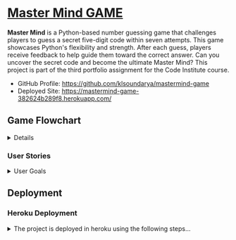 # [Master Mind GAME](https://mastermind-game-382624b289f8.herokuapp.com/)

**Master Mind** is a Python-based number guessing game that challenges players to guess a secret five-digit code within seven attempts. This game showcases Python's flexibility and strength. After each guess, players receive feedback to help guide them toward the correct answer. Can you uncover the secret code and become the ultimate Master Mind? This project is part of the third portfolio assignment for the Code Institute course.

- GitHub Profile: <https://github.com/klsoundarya/mastermind-game>
- Deployed Site: <https://mastermind-game-382624b289f8.herokuapp.com/>

## Game Flowchart

<details>
<br>

![screenshot](read-me/images/master-mind-game-flowchart.png)

</details>

### User Stories
<!-- Read few README documents of previous batches to understand user stories and wrote accordingly -->
<details>
<summary>User Goals</summary>
<br>

#### First time User Goals

- As a user, I want to easily understand the rules and objective of the Mastermind game.
- As a user, I want to seamlessly register my name before starting the game.
- As a user, I want to select the difficulty level to match my skill and preference.
- As a user, I want to see the game title and instructions presented clearly in an engaging manner.
- As a user, I want to experience smooth and interactive gameplay with helpful feedback for each guess.
- As a user, I want to receive clear notifications on my progress, including how many digits I guessed correctly and in the correct position.
- As a user, I want the game to handle invalid inputs gracefully, providing me with clear instructions on what to do next.
- As a user, I want the option to quit the game at any point if I decide to stop playing.
- As a user, I want the game to congratulate me when I win and provide encouragement if I lose, enhancing my overall experience.
- As a user, I want the game to offer me an easy way to start a new game or restart after finishing one.
- As a user, I want the game to provide a consistent experience across different devices and screen sizes.
- As a user, I want the game interface to be intuitive and easy to navigate, ensuring a hassle-free gameplay experience.

#### Returning Site Users

- As a returning user, I want to skip the detailed rules and jump straight into gameplay.
- As a returning user, I want to remember my previous settings or allow me to quickly re-enter them.
- As a returning user, I want to challenge myself with different difficulty levels to keep the game interesting.
- As a returning user, I want to see improvements or new features added to the game since my last playthrough.
- As a returning user, I want to easily share my game achievements with friends or on social media.
- As a returning user, I want to compete against my previous scores or track my progress over time.
- As a returning user, I want to have a quick and seamless start to a new game without unnecessary delays.
- As a returning user, I want to experience smooth performance and bug-free gameplay regardless of any updates.

#### Site Owner Goals

- As a site owner, I want to create an engaging and enjoyable experience for users by providing a well-designed and interactive Mastermind game that captures their interest and keeps them returning to play.
- As a site owner, I want to ensure that the game accurately provides feedback on players' guesses, indicating correct digits and their positions, to offer a fair and transparent gaming experience.
- As a site owner, I want the game to perform smoothly across various devices and screen sizes, ensuring that all users can enjoy the game without technical issues or delays.
- As a site owner, I want the game's interface to be intuitive and easy to navigate, allowing players to understand and play the game without confusion.
- As a site owner, I want to keep the game updated with new features, improvements, and bug fixes to maintain user interest and ensure the game remains functional and enjoyable.
- As a site owner, I want to provide clear and concise instructions and rules for the game, ensuring that all players understand how to play and what to expect.
- As a site owner, I want to offer different difficulty levels so that players of all skill levels can enjoy the game and find it challenging and rewarding.
- As a site owner, I want to implement features that enhance player interaction, such as leaderboards or social sharing options, to foster a sense of community and competition.
- As a site owner, I want to ensure the game has high replayability by randomizing the secret numbers each game and potentially adding new game modes to keep players engaged.
- As a site owner, I want to gather user feedback on the game's functionality and enjoyment, using this input to make informed improvements and maintain high player satisfaction.
- As a site owner, I want to highlight the educational value of the game, such as improving logical thinking and problem-solving skills, to attract users interested in educational gaming.

### Target Audience

The Mastermind game is designed for puzzle enthusiasts and individuals who enjoy strategic, logic-based challenges. It appeals to those who like to test their deductive reasoning and problem-solving skills in a fun, competitive environment. The game is suitable for a wide age range, from older children to adults, making it an excellent choice for family game nights or intellectual entertainment. Its blend of simplicity in concept and complexity in execution makes it engaging for both casual players and serious gamers looking for a stimulating mental exercise. The game's interactive nature and progressively challenging gameplay provide a satisfying experience for those seeking an enjoyable and rewarding pastime.

</details>

## Deployment

### Heroku Deployment

<details>
<summary>The project is deployed in heroku using the following steps...</summary>
<br>

1. Create an account or log in to Heroku.
2. Click "New" on the dashboard and select "Create New App".
3. Choose a unique app name.
4. Select your region (US or Europe).
5. Add payment method if required.
6. Click "Create App".
7. Go to the Settings tab.
8. Under Config Vars, click "Reveal Config Vars".
9. Add a new Config Var: key = PORT, value = 8000.
10. Under Buildpacks, click "Add Buildpacks".
11. Select "python" and then "nodejs". Ensure python is first.
12. Go to the Deploy tab.
13. Select GitHub as the deployment method and confirm.
14. Search and connect your repository.
15. Choose automatic or manual deploy.
16. Click "View" to see the live site.

</details>